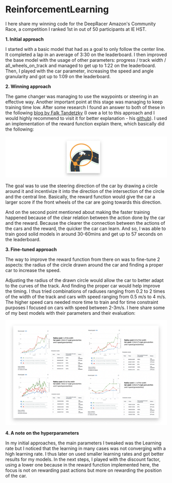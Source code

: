 # ReinforcementLearning
I here share my winning code for the DeepRacer Amazon's Community Race, a competition I ranked 1st in out of 50 participants at IE HST.

**1. Initial approach**

I started with a basic model that had as a goal to only follow the center line. It completed a lap in an average of 3:30 on the leaderboard. I then improved the base model with the usage of other parameters: progress / track width / all_wheels_on_track and managed to get up to 1:22 on the leaderboard. Then, I played with the car parameter, increasing the speed and angle granularity and got up to 1:09 on the leaderboard.


**2. Winning approach**

The game changer was managing to use the waypoints or steering in an effective way. Another important point at this stage was managing to keep training time low.  After some research I found an answer to both of these in the following [blog by Falk Tandetzky](https://medium.com/twodigits/aws-deepracer-how-to-train-a-model-in-15-minutes-3a0dca1175fb) (I owe a lot to this approach and I would highly recommend to visit it for better explanation - his [github](https://github.com/TwoDigits/deepracer)). I used an implementation of the reward function explain there, which basically did the following: 

![](https://github.com/mohamedkhanafer/ReinforcementLearning/blob/master/images/technique.png)

The goal was to use the steering direction of the car by drawing a circle around it and incentivize it into the direction of the intersection of the circle and the central line. Basically, the reward function would give the car a larger score if the front wheels of the car are going towards this direction.

And on the second point mentioned about making the faster training happened because of the clear relation between the action done by the car and the reward. Because the clearer the connection between the actions of the cars and the reward, the quicker the car can learn. And so, I was able to train good solid models in around 30-60mins and get up to 57 seconds on the leaderboard.

**3. Fine-tuned approach**

The way to improve the reward function from there on was to fine-tune 2 aspects: the radius of the circle drawn around the car and finding a proper car to increase the speed.

Adjusting the radius of the drawn circle would allow the car to better adapt to the curves of the track. And finding the proper car would help improve the timing. I thus tried combinations of radiuses ranging from 0.2 to 2 times of the width of the track and cars with speed ranging from 0.5 m/s to 4 m/s. The higher speed cars needed more time to train and for time constraint purposes I focused on cars with speed between 2-3m/s. I here share some of my best models with their parameters and their evaluation:

![](https://github.com/mohamedkhanafer/ReinforcementLearning/blob/master/images/results.png)

**4. A note on the hyperparameters**

In my initial approaches, the main parameters I tweaked was the Learning rate but I noticed that the learning in many cases was not converging with a high learning rate. I thus later on used smaller learning rates and got better results for my models. In the next steps, I played with the discount factor, using a lower one because in the reward function implemented here, the focus is not on rewarding past actions but more on rewarding the position of the car.
